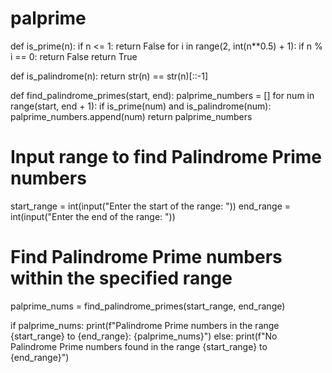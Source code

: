 # palprime
def is_prime(n):
    if n <= 1:
        return False
    for i in range(2, int(n**0.5) + 1):
        if n % i == 0:
            return False
    return True

def is_palindrome(n):
    return str(n) == str(n)[::-1]

def find_palindrome_primes(start, end):
    palprime_numbers = []
    for num in range(start, end + 1):
        if is_prime(num) and is_palindrome(num):
            palprime_numbers.append(num)
    return palprime_numbers

# Input range to find Palindrome Prime numbers
start_range = int(input("Enter the start of the range: "))
end_range = int(input("Enter the end of the range: "))

# Find Palindrome Prime numbers within the specified range
palprime_nums = find_palindrome_primes(start_range, end_range)

if palprime_nums:
    print(f"Palindrome Prime numbers in the range {start_range} to {end_range}: {palprime_nums}")
else:
    print(f"No Palindrome Prime numbers found in the range {start_range} to {end_range}")
